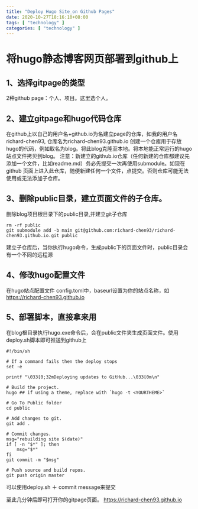 ```yaml
---
title: "Deploy Hugo Site_on Github Pages"
date: 2020-10-27T18:16:10+08:00
tags: [ "technology" ]
categories: [ "technology" ]
---
```


# 将hugo静态博客网页部署到github上

## 1、选择gitpage的类型
2种github page：个人、项目。这里选个人。

## 2、建立gitpage和hugo代码仓库
在github上以自己的用户名+github.io为名建立page的仓库，如我的用户名richard-chen93, 仓库名为richard-chen93.github.io
创建一个仓库用于存放hugo的代码，例如取名为blog。将此blog克隆至本地。将本地能正常运行的hugo站点文件拷贝到blog。
注意：新建立的github.io仓库（任何新建的仓库都建议先添加一个文件，比如readme.md）务必先提交一次再使用submodule。如现在github 页面上进入此仓库，随便新建任何一个文件，点提交。否则仓库可能无法使用或无法添加子仓库。
## 3、删除public目录，建立页面文件的子仓库。
删除blog项目根目录下的public目录,并建立git子仓库
```
rm -rf public
git submodule add -b main git@github.com:richard-chen93/richard-chen93.github.io.git public
```
建立子仓库后，当你执行hugo命令，生成public下的页面文件时，public目录会有一个不同的远程源

## 4、修改hugo配置文件
在hugo站点配置文件 config.toml中，baseurl设置为你的站点名称，如 https://richard-chen93.github.io


## 5、部署脚本，直接拿来用
在blog根目录执行hugo.exe命令后，会在public文件夹生成页面文件。使用deploy.sh脚本即可推送到github上
```
#!/bin/sh

# If a command fails then the deploy stops
set -e

printf "\033[0;32mDeploying updates to GitHub...\033[0m\n"

# Build the project.
hugo ## if using a theme, replace with `hugo -t <YOURTHEME>`

# Go To Public folder
cd public

# Add changes to git.
git add .

# Commit changes.
msg="rebuilding site $(date)"
if [ -n "$*" ]; then
	msg="$*"
fi
git commit -m "$msg"

# Push source and build repos.
git push origin master
```
可以使用deploy.sh ＋ commit message来提交

至此几分钟后即可打开你的gitpage页面。
https://richard-chen93.github.io